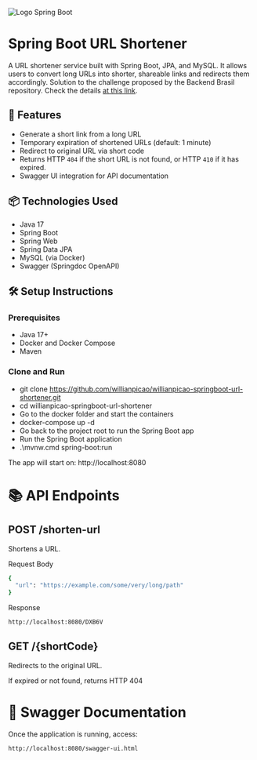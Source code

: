 ![Logo Spring Boot](https://img.icons8.com/?size=80&id=A3Ulk2RcONKs&format=png)

#  Spring Boot URL Shortener

A URL shortener service built with Spring Boot, JPA, and MySQL. It allows users to convert long URLs into shorter, shareable links and redirects them accordingly.
Solution to the challenge proposed by the Backend Brasil repository. Check the details [at this link](https://github.com/backend-br/desafios/blob/master/url-shortener/PROBLEM.md).

## 🚀 Features

- Generate a short link from a long URL
- Temporary expiration of shortened URLs (default: 1 minute)
- Redirect to original URL via short code
- Returns HTTP `404` if the short URL is not found, or HTTP `410` if it has expired.
- Swagger UI integration for API documentation

## 📦 Technologies Used

- Java 17
- Spring Boot
- Spring Web
- Spring Data JPA
- MySQL (via Docker)
- Swagger (Springdoc OpenAPI)

## 🛠️ Setup Instructions

### Prerequisites

- Java 17+
- Docker and Docker Compose
- Maven

### Clone and Run

- git clone https://github.com/willianpicao/willianpicao-springboot-url-shortener.git
- cd willianpicao-springboot-url-shortener
- Go to the docker folder and start the containers
- docker-compose up -d
- Go back to the project root to run the Spring Boot app
- Run the Spring Boot application
- .\mvnw.cmd spring-boot:run

The app will start on: http://localhost:8080

# 📚 API Endpoints
## POST /shorten-url
Shortens a URL.

Request Body
```bash
{
  "url": "https://example.com/some/very/long/path"
}
```
Response
```bash
http://localhost:8080/DXB6V
```
## GET /{shortCode}
Redirects to the original URL.

If expired or not found, returns HTTP 404

# 📖 Swagger Documentation
Once the application is running, access:

```bash
http://localhost:8080/swagger-ui.html
```
